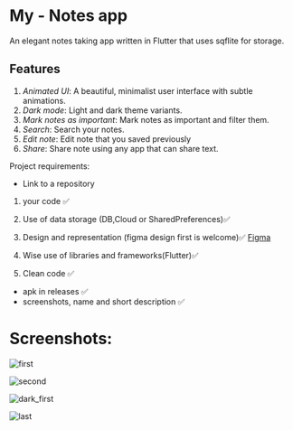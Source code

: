 # My - Notes app

An elegant notes taking app written in Flutter that uses sqflite for storage.

## Features
1. *Animated UI*: A beautiful, minimalist user interface with subtle animations.
2. *Dark mode*: Light and dark theme variants.
3. *Mark notes as important*: Mark notes as important and filter them.
4. *Search*: Search your notes.
5. *Edit note*: Edit note that you saved previously
6. *Share*: Share note using any app that can share text.


 Project requirements:
* Link to a repository

1) your code :white_check_mark:
2) Use of data storage (DB,Cloud or SharedPreferences):white_check_mark: 
3) Design and representation (figma design first is welcome):white_check_mark:  [Figma](https://www.figma.com/file/ha2bSNEoWr7ofHHVvX90LV/Final_project)

4) Wise use of libraries and frameworks(Flutter):white_check_mark: 
5) Clean code :white_check_mark:
* apk in releases :white_check_mark:
* screenshots, name and short description :white_check_mark:

# Screenshots:
![first](https://user-images.githubusercontent.com/49818721/102684389-22163c00-41e9-11eb-877e-2ef4743a2d9b.PNG)

![second](https://user-images.githubusercontent.com/49818721/102684390-23dfff80-41e9-11eb-9d35-5e0c46c77fa5.PNG)

![dark_first](https://user-images.githubusercontent.com/49818721/102684391-24789600-41e9-11eb-86d7-654587d8b9ac.PNG)

![last](https://user-images.githubusercontent.com/49818721/102684392-25a9c300-41e9-11eb-9131-3b5fa7a91b01.PNG)
